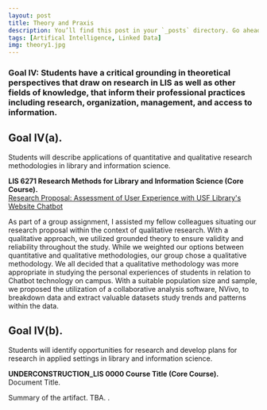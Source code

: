 ```yaml
---
layout: post
title: Theory and Praxis
description: You’ll find this post in your `_posts` directory. Go ahead and edit it and re-build the site to see your changes. # Add post description (optional)
tags: [Artifical Intelligence, Linked Data]
img: theory1.jpg
---
```

### Goal IV: Students have a critical grounding in theoretical perspectives that draw on research in LIS as well as other fields of knowledge, that inform their professional practices including research, organization, management, and access to information.

## Goal IV(a). 
Students will describe applications of quantitative and qualitative research methodologies in library and information science.

<p><b>LIS 6271 Research Methods for Library and Information Science (Core Course).</b><br/><a href="https://eoroyal26.github.io/assets/pdf/Research-Proposal_Group-Project2.pdf" target="blank">Research Proposal: Assessment of User Experience with USF Library's Website Chatbot</a></p>

As part of a group assignment, I assisted my fellow colleagues situating our research proposal within the context of qualitative research. With a qualitative approach, we utilized grounded theory to ensure validity and reliability throughout the study. While we weighted our options between quantitative and qualitative methodologies, our group chose a qualitative methodology. We all decided that a qualitative methodology was more appropriate in studying the personal experiences of students in relation to Chatbot technology on campus. With a suitable population size and sample, we proposed the utilization of a collaborative analysis software, NVivo, to breakdown data and extract valuable datasets study trends and patterns within the data.

## Goal IV(b). 
Students will identify opportunities for research and develop plans for research in applied settings in library and information science. 

<p><b>UNDERCONSTRUCTION_LIS 0000 Course Title (Core Course).</b><br />Document Title.</p>

Summary of the artifact. TBA. .

<!--Check out the [Jekyll docs][jekyll-docs] for more info on how to get the most out of Jekyll. File all bugs/feature requests at [Jekyll’s GitHub repo][jekyll-gh]. If you have questions, you can ask them on [Jekyll Talk][jekyll-talk].-->

[jekyll-docs]: https://jekyllrb.com/docs/home
[jekyll-gh]:   https://github.com/jekyll/jekyll
[jekyll-talk]: https://talk.jekyllrb.com/
